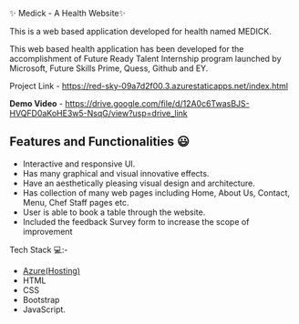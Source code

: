  ✨ Medick - A Health Website✨

This is a web based application developed for health named MEDICK.

This web based health application has been developed for the accomplishment of Future Ready Talent Internship program launched by Microsoft, Future Skills Prime, Quess, Github and EY.

Project Link - https://red-sky-09a7d2f00.3.azurestaticapps.net/index.html


**Demo Video** -  https://drive.google.com/file/d/12A0c6TwasBJS-HVQFD0aKoHE3w5-NsqG/view?usp=drive_link

## Features and Functionalities 😃

- Interactive and responsive UI.
- Has many graphical and visual innovative effects.
- Have an aesthetically pleasing visual design and architecture.
- Has collection of many web pages including Home, About Us, Contact, Menu, Chef Staff pages etc.
- User is able to book a table through the website.
- Included the feedback Survey form to increase the scope of improvement 

 Tech Stack 💻:-

- [Azure(Hosting)](https://azure.microsoft.com/en-in/features/azure-portal/)
- HTML
- CSS
- Bootstrap
- JavaScript.

